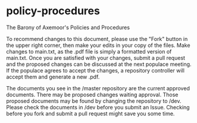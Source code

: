 # policy-procedures
The Barony of Axemoor's Policies and Procedures

To recommend changes to this document, please use the "Fork" button in the upper right corner, then make your edits in your copy of the files. Make changes to main.txt, as the .pdf file is simply a formatted version of main.txt. Once you are satisfied with your changes, submit a pull request and the proposed changes can be discussed at the next populace meeting. If the populace agrees to accept the changes, a repository controller will accept them and generate a new .pdf.

The documents you see in the /master repository are the current approved documents. There may be proposed changes waiting approval. Those proposed documents may be found by changing the repository to /dev. Please check the documents in /dev before you submit an Issue. Checking before you fork and submit a pull request might save you some time.
